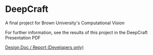 # DeepCraft

A final project for Brown University's Computational Vision

For further information, see the results of this project in the DeepCraft Presentation PDF

[Design Doc / Report (Developers only)](https://docs.google.com/document/d/1EKB_IEIj8huWdMEN-Ge7b1i1x2p8FvonorJzfHzoWXk/edit)